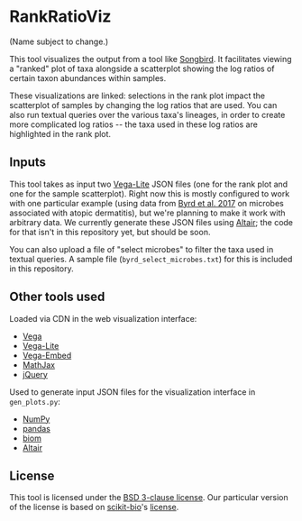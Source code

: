 # RankRatioViz

(Name subject to change.)

This tool visualizes the output from a tool like
[Songbird](https://github.com/mortonjt/songbird). It facilitates viewing
a "ranked" plot of taxa alongside a scatterplot showing the log ratios of
certain taxon abundances within samples.

These visualizations are linked: selections in the rank plot impact the
scatterplot of samples by changing the log ratios that are used. You can also
run textual queries over the various taxa's lineages, in order to create more
complicated log ratios -- the taxa used in these log ratios are highlighted in
the rank plot.

## Inputs

This tool takes as input two [Vega-Lite](https://vega.github.io/vega-lite/)
JSON files (one for the rank plot and one for the sample scatterplot). Right
now this is mostly configured to work with one particular example
(using data from
[Byrd et al. 2017](http://stm.sciencemag.org/content/9/397/eaal4651)
on microbes associated with atopic dermatitis), but we're planning to make it
work with arbitrary data. We currently generate these JSON files using
[Altair](https://altair-viz.github.io/); the code for that isn't in this
repository yet, but should be soon.

You can also upload a file of "select microbes" to filter the taxa used in
textual queries. A sample file (`byrd_select_microbes.txt`) for this is
included in this repository.

## Other tools used

Loaded via CDN in the web visualization interface:
- [Vega](https://vega.github.io/vega/)
- [Vega-Lite](https://vega.github.io/vega-lite/)
- [Vega-Embed](https://github.com/vega/vega-embed)
- [MathJax](https://www.mathjax.org/)
- [jQuery](https://jquery.com/)

Used to generate input JSON files for the visualization interface in
`gen_plots.py`:
- [NumPy](http://www.numpy.org/)
- [pandas](https://pandas.pydata.org/)
- [biom](http://biom-format.org/)
- [Altair](https://altair-viz.github.io/)

## License

This tool is licensed under the [BSD 3-clause license](https://en.wikipedia.org/wiki/BSD_licenses#3-clause_license_(%22BSD_License_2.0%22,_%22Revised_BSD_License%22,_%22New_BSD_License%22,_or_%22Modified_BSD_License%22)).
Our particular version of the license is based on [scikit-bio](https://github.com/biocore/scikit-bio)'s [license](https://github.com/biocore/scikit-bio/blob/master/COPYING.txt).
